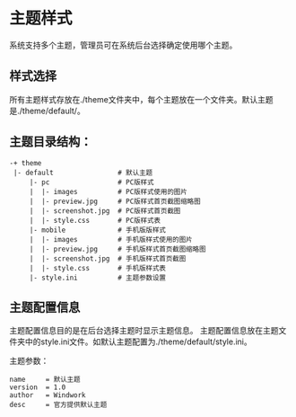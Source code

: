主题样式
===============
系统支持多个主题，管理员可在系统后台选择确定使用哪个主题。


## 样式选择
所有主题样式存放在./theme文件夹中，每个主题放在一个文件夹。默认主题是./theme/default/。

## 主题目录结构：
```
-+ theme
 |- default                # 默认主题
     |- pc                 # PC版样式
     |  |- images          # PC版样式使用的图片
     |  |- preview.jpg     # PC版样式首页截图缩略图
     |  |- screenshot.jpg  # PC版样式首页截图
     |  |- style.css       # PC版样式表
     |- mobile             # 手机版版样式
     |  |- images          # 手机版样式使用的图片
     |  |- preview.jpg     # 手机版样式首页截图缩略图
     |  |- screenshot.jpg  # 手机版样式首页截图
     |  |- style.css       # 手机版样式表
     |- style.ini          # 主题参数设置
```

## 主题配置信息
主题配置信息目的是在后台选择主题时显示主题信息。
主题配置信息放在主题文件夹中的style.ini文件。如默认主题配置为./theme/default/style.ini。

主题参数：
```
name     = 默认主题
version  = 1.0
author   = Windwork
desc     = 官方提供默认主题
```

